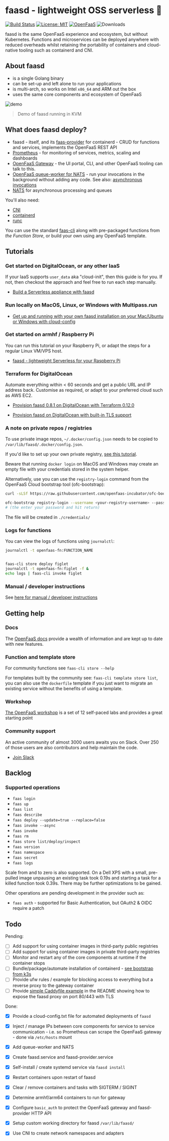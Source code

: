 # faasd - lightweight OSS serverless 🐳

[![Build Status](https://travis-ci.com/openfaas/faasd.svg?branch=master)](https://travis-ci.com/openfaas/faasd)
[![License: MIT](https://img.shields.io/badge/License-MIT-yellow.svg)](https://opensource.org/licenses/MIT)
[![OpenFaaS](https://img.shields.io/badge/openfaas-serverless-blue.svg)](https://www.openfaas.com)
![Downloads](https://img.shields.io/github/downloads/openfaas/faasd/total)

faasd is the same OpenFaaS experience and ecosystem, but without Kubernetes. Functions and microservices can be deployed anywhere with reduced overheads whilst retaining the portability of containers and cloud-native tooling such as containerd and CNI.

## About faasd

* is a single Golang binary
* can be set-up and left alone to run your applications
* is multi-arch, so works on Intel `x86_64` and ARM out the box
* uses the same core components and ecosystem of OpenFaaS

![demo](https://pbs.twimg.com/media/EPNQz00W4AEwDxM?format=jpg&name=small)

> Demo of faasd running in KVM

## What does faasd deploy?

* faasd - itself, and its [faas-provider](https://github.com/openfaas/faas-provider) for containerd - CRUD for functions and services, implements the OpenFaaS REST API
* [Prometheus](https://github.com/prometheus/prometheus) - for monitoring of services, metrics, scaling and dashboards
* [OpenFaaS Gateway](https://github.com/openfaas/faas/tree/master/gateway) - the UI portal, CLI, and other OpenFaaS tooling can talk to this.
* [OpenFaaS queue-worker for NATS](https://github.com/openfaas/nats-queue-worker) - run your invocations in the background without adding any code. See also: [asynchronous invocations](https://docs.openfaas.com/reference/triggers/#async-nats-streaming)
* [NATS](https://nats.io) for asynchronous processing and queues

You'll also need:

* [CNI](https://github.com/containernetworking/plugins)
* [containerd](https://github.com/containerd/containerd)
* [runc](https://github.com/opencontainers/runc)

You can use the standard [faas-cli](https://github.com/openfaas/faas-cli) along with pre-packaged functions from *the Function Store*, or build your own using any OpenFaaS template.

## Tutorials

### Get started on DigitalOcean, or any other IaaS

If your IaaS supports `user_data` aka "cloud-init", then this guide is for you. If not, then checkout the approach and feel free to run each step manually.

* [Build a Serverless appliance with faasd](https://blog.alexellis.io/deploy-serverless-faasd-with-cloud-init/)

### Run locally on MacOS, Linux, or Windows with Multipass.run

* [Get up and running with your own faasd installation on your Mac/Ubuntu or Windows with cloud-config](https://gist.github.com/alexellis/6d297e678c9243d326c151028a3ad7b9)

### Get started on armhf / Raspberry Pi

You can run this tutorial on your Raspberry Pi, or adapt the steps for a regular Linux VM/VPS host.

* [faasd - lightweight Serverless for your Raspberry Pi](https://blog.alexellis.io/faasd-for-lightweight-serverless/)

### Terraform for DigitalOcean

Automate everything within < 60 seconds and get a public URL and IP address back. Customise as required, or adapt to your preferred cloud such as AWS EC2.

* [Provision faasd 0.8.1 on DigitalOcean with Terraform 0.12.0](docs/bootstrap/digitalocean/README.md)

* [Provision faasd on DigitalOcean with built-in TLS support](docs/bootstrap/digitalocean-tls/README.md)

### A note on private repos / registries

To use private image repos, `~/.docker/config.json` needs to be copied to `/var/lib/faasd/.docker/config.json`.

If you'd like to set up your own private registry, [see this tutorial](https://blog.alexellis.io/get-a-tls-enabled-docker-registry-in-5-minutes/).

Beware that running `docker login` on MacOS and Windows may create an empty file with your credentials stored in the system helper.

Alternatively, use you can use the `registry-login` command from the OpenFaaS Cloud bootstrap tool (ofc-bootstrap):

```bash
curl -sLSf https://raw.githubusercontent.com/openfaas-incubator/ofc-bootstrap/master/get.sh | sudo sh

ofc-bootstrap registry-login --username <your-registry-username> --password-stdin
# (the enter your password and hit return)
```
The file will be created in `./credentials/`

### Logs for functions

You can view the logs of functions using `journalctl`:

```bash
journalctl -t openfaas-fn:FUNCTION_NAME


faas-cli store deploy figlet
journalctl -t openfaas-fn:figlet -f &
echo logs | faas-cli invoke figlet
```

### Manual / developer instructions

See [here for manual / developer instructions](docs/DEV.md)

## Getting help

### Docs

The [OpenFaaS docs](https://docs.openfaas.com/) provide a wealth of information and are kept up to date with new features.

### Function and template store

For community functions see `faas-cli store --help`

For templates built by the community see: `faas-cli template store list`, you can also use the `dockerfile` template if you just want to migrate an existing service without the benefits of using a template.

### Workshop

[The OpenFaaS workshop](https://github.com/openfaas/workshop/) is a set of 12 self-paced labs and provides a great starting point

### Community support

An active community of almost 3000 users awaits you on Slack. Over 250 of those users are also contributors and help maintain the code.

* [Join Slack](https://slack.openfaas.io/)

## Backlog

### Supported operations

* `faas login`
* `faas up`
* `faas list`
* `faas describe`
* `faas deploy --update=true --replace=false`
* `faas invoke --async`
* `faas invoke`
* `faas rm`
* `faas store list/deploy/inspect`
* `faas version`
* `faas namespace`
* `faas secret`
* `faas logs`

Scale from and to zero is also supported. On a Dell XPS with a small, pre-pulled image unpausing an existing task took 0.19s and starting a task for a killed function took 0.39s. There may be further optimizations to be gained.

Other operations are pending development in the provider such as:

* `faas auth` - supported for Basic Authentication, but OAuth2 & OIDC require a patch

## Todo

Pending:

* [ ] Add support for using container images in third-party public registries
* [ ] Add support for using container images in private third-party registries
* [ ] Monitor and restart any of the core components at runtime if the container stops
* [ ] Bundle/package/automate installation of containerd - [see bootstrap from k3s](https://github.com/rancher/k3s)
* [ ] Provide ufw rules / example for blocking access to everything but a reverse proxy to the gateway container
* [ ] Provide [simple Caddyfile example](https://blog.alexellis.io/https-inlets-local-endpoints/) in the README showing how to expose the faasd proxy on port 80/443 with TLS

Done:

* [x] Provide a cloud-config.txt file for automated deployments of `faasd`
* [x] Inject / manage IPs between core components for service to service communication - i.e. so Prometheus can scrape the OpenFaaS gateway - done via `/etc/hosts` mount
* [x] Add queue-worker and NATS
* [x] Create faasd.service and faasd-provider.service
* [x] Self-install / create systemd service via `faasd install`
* [x] Restart containers upon restart of faasd
* [x] Clear / remove containers and tasks with SIGTERM / SIGINT
* [x] Determine armhf/arm64 containers to run for gateway
* [x] Configure `basic_auth` to protect the OpenFaaS gateway and faasd-provider HTTP API
* [x] Setup custom working directory for faasd `/var/lib/faasd/`
* [x] Use CNI to create network namespaces and adapters

